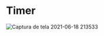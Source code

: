 # Timer

![Captura de tela 2021-06-18 213533](https://user-images.githubusercontent.com/69002877/122625759-237fce80-d07d-11eb-97a6-1007a087e5f0.png)

